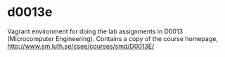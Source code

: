 # d0013e

Vagrant environment for doing the lab assignments in D0013 (Microcomputer Engineering). 
Contains a copy of the course homepage, http://www.sm.luth.se/csee/courses/smd/D0013E/
